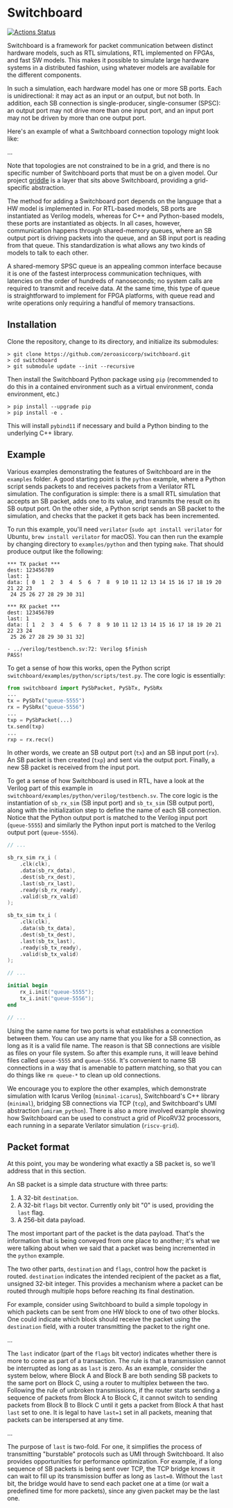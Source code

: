 # Switchboard

[![Actions Status](https://github.com/zeroasiccorp/switchboard/actions/workflows/regression.yml/badge.svg?branch=main)](https://github.com/zeroasiccorp/switchboard/actions)

Switchboard is a framework for packet communication between distinct hardware models, such as RTL simulations, RTL implemented on FPGAs, and fast SW models.  This makes it possible to simulate large hardware systems in a distributed fashion, using whatever models are available for the different components.

In such a simulation, each hardware model has one or more SB ports.  Each is unidirectional: it may act as an input or an output, but not both.  In addition, each SB connection is single-producer, single-consumer (SPSC): an output port may not drive more than one input port, and an input port may not be driven by more than one output port.

Here's an example of what a Switchboard connection topology might look like:

...

Note that topologies are not constrained to be in a grid, and there is no specific number of Switchboard ports that must be on a given model.  Our project [griddle](https://github.com/zeroasiccorp/griddle) is a layer that sits above Switchboard, providing a grid-specific abstraction.

The method for adding a Switchboard port depends on the language that a HW model is implemented in.  For RTL-based models, SB ports are instantiated as Verilog models, whereas for C++ and Python-based models, these ports are instantiated as objects.  In all cases, however, communication happens through shared-memory queues, where an SB output port is driving packets into the queue, and an SB input port is reading from that queue.  This standardization is what allows any two kinds of models to talk to each other.

A shared-memory SPSC queue is an appealing common interface because it is one of the fastest interprocess communication techniques, with latencies on the order of hundreds of nanoseconds; no system calls are required to transmit and receive data.  At the same time, this type of queue is straightforward to implement for FPGA platforms, with queue read and write operations only requiring a handful of memory transactions.

## Installation

Clone the repository, change to its directory, and initialize its submodules:

```shell
> git clone https://github.com/zeroasiccorp/switchboard.git
> cd switchboard
> git submodule update --init --recursive
```

Then install the Switchboard Python package using `pip` (recommended to do this in a contained environment such as a virtual environment, conda environment, etc.)

```shell
> pip install --upgrade pip
> pip install -e .
```

This will install `pybind11` if necessary and build a Python binding to the underlying C++ library.

## Example

Various examples demonstrating the features of Switchboard are in the `examples` folder.  A good starting point is the `python` example, where a Python script sends packets to and receives packets from a Verilator RTL simulation.  The configuration is simple: there is a small RTL simulation that accepts an SB packet, adds one to its value, and transmits the result on its SB output port.  On the other side, a Python script sends an SB packet to the simulation, and checks that the packet it gets back has been incremented.

To run this example, you'll need `verilator` (`sudo apt install verilator` for Ubuntu, `brew install verilator` for macOS).  You can then run the example by changing directory to `examples/python` and then typing `make`.  That should produce output like the following:

```text
*** TX packet ***
dest: 123456789
last: 1
data: [ 0  1  2  3  4  5  6  7  8  9 10 11 12 13 14 15 16 17 18 19 20 21 22 23
 24 25 26 27 28 29 30 31]

*** RX packet ***
dest: 123456789
last: 1
data: [ 1  2  3  4  5  6  7  8  9 10 11 12 13 14 15 16 17 18 19 20 21 22 23 24
 25 26 27 28 29 30 31 32]

- ../verilog/testbench.sv:72: Verilog $finish
PASS!
```

To get a sense of how this works, open the Python script `switchboard/examples/python/scripts/test.py`.  The core logic is essentially:

```python
from switchboard import PySbPacket, PySbTx, PySbRx
...
tx = PySbTx("queue-5555")
rx = PySbRx("queue-5556")
...
txp = PySbPacket(...)
tx.send(txp)
...
rxp = rx.recv()
```

In other words, we create an SB output port (`tx`) and an SB input port (`rx`).  An SB packet is then created (`txp`) and sent via the output port.  Finally, a new SB packet is received from the input port.

To get a sense of how Switchboard is used in RTL, have a look at the Verilog part of this example in `switchboard/examples/python/verilog/testbench.sv`.  The core logic is the instantiation of `sb_rx_sim` (SB input port) and `sb_tx_sim` (SB output port), along with the initialization step to define the name of each SB connection.  Notice that the Python output port is matched to the Verilog input port (`queue-5555`) and similarly the Python input port is matched to the Verilog output port (`queue-5556`).

```verilog
// ...

sb_rx_sim rx_i (
    .clk(clk),
    .data(sb_rx_data),
    .dest(sb_rx_dest),
    .last(sb_rx_last),
    .ready(sb_rx_ready),
    .valid(sb_rx_valid)
);

sb_tx_sim tx_i (
    .clk(clk),
    .data(sb_tx_data),
    .dest(sb_tx_dest),
    .last(sb_tx_last),
    .ready(sb_tx_ready),
    .valid(sb_tx_valid)
);

// ...

initial begin
    rx_i.init("queue-5555");
    tx_i.init("queue-5556");
end

// ...
```

Using the same name for two ports is what establishes a connection between them.  You can use any name that you like for a SB connection, as long as it is a valid file name.  The reason is that SB connections are visible as files on your file system.  So after this example runs, it will leave behind files called `queue-5555` and `queue-5556`.  It's convenient to name SB connections in a way that is amenable to pattern matching, so that you can do things like `rm queue-*` to clean up old connections.

We encourage you to explore the other examples, which demonstrate simulation with Icarus Verilog (`minimal-icarus`), Switchboard's C++ library (`minimal`), bridging SB connections via TCP (`tcp`), and Switchboard's UMI abstraction (`umiram_python`).  There is also a more involved example showing how Switchboard can be used to construct a grid of PicoRV32 processors, each running in a separate Verilator simulation (`riscv-grid`).

## Packet format

At this point, you may be wondering what exactly a SB packet is, so we'll address that in this section.

An SB packet is a simple data structure with three parts:
1. A 32-bit `destination`.
2. A 32-bit `flags` bit vector.  Currently only bit "0" is used, providing the `last` flag.
3. A 256-bit data payload.

The most important part of the packet is the data payload.  That's the information that is being conveyed from one place to another; it's what we were talking about when we said that a packet was being incremented in the `python` example.

The two other parts, `destination` and `flags`, control how the packet is routed.  `destination` indicates the intended recipient of the packet as a flat, unsigned 32-bit integer.  This provides a mechanism where a packet can be routed through multiple hops before reaching its final destination.

For example, consider using Switchboard to build a simple topology in which packets can be sent from one HW block to one of two other blocks.  One could indicate which block should receive the packet using the `destination` field, with a router transmitting the packet to the right one.

...

The `last` indicator (part of the `flags` bit vector) indicates whether there is more to come as part of a transaction.  The rule is that a transmission cannot be interrupted as long as as `last` is zero.  As an example, consider the system below, where Block A and Block B are both sending SB packets to the same port on Block C, using a router to multiplex between the two.  Following the rule of unbroken transmissions, if the router starts sending a sequence of packets from Block A to Block C, it cannot switch to sending packets from Block B to Block C until it gets a packet from Block A that hast `last` set to one.  It is legal to have `last=1` set in all packets, meaning that packets can be interspersed at any time.

...

The purpose of `last` is two-fold.  For one, it simplifies the process of transmitting "burstable" protocols such as UMI through Switchboard.  It also provides opportunities for performance optimization.  For example, if a long sequence of SB packets is being sent over TCP, the TCP bridge knows it can wait to fill up its transmission buffer as long as `last=0`.  Without the `last` bit, the bridge would have to send each packet one at a time (or wait a predefined time for more packets), since any given packet may be the last one.
